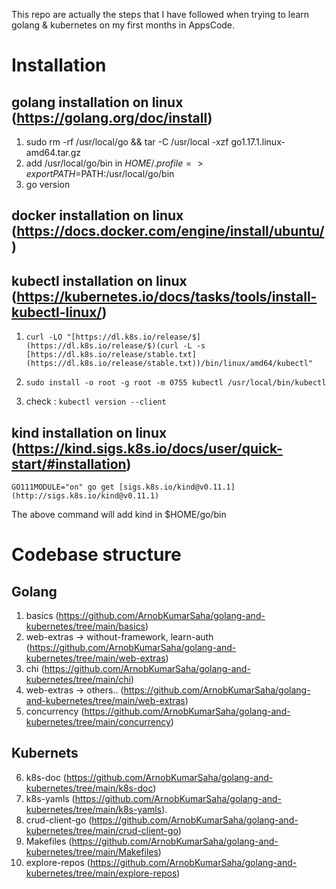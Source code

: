 This repo are actually the steps that I have followed when trying to learn golang & kubernetes on my first months in AppsCode.

# Installation
## golang installation on linux (https://golang.org/doc/install)
1) sudo rm -rf /usr/local/go && tar -C /usr/local -xzf go1.17.1.linux-amd64.tar.gz
2) add /usr/local/go/bin in $HOME/.profile => export PATH=$PATH:/usr/local/go/bin
3) go version

## docker installation on linux (https://docs.docker.com/engine/install/ubuntu/)

## kubectl installation on linux (https://kubernetes.io/docs/tasks/tools/install-kubectl-linux/)

1) `curl -LO "[https://dl.k8s.io/release/$](https://dl.k8s.io/release/$)(curl -L -s [https://dl.k8s.io/release/stable.txt](https://dl.k8s.io/release/stable.txt))/bin/linux/amd64/kubectl"`

2) `sudo install -o root -g root -m 0755 kubectl /usr/local/bin/kubectl`

3) check : `kubectl version --client`


## kind installation on linux (https://kind.sigs.k8s.io/docs/user/quick-start/#installation)
`GO111MODULE="on" go get [sigs.k8s.io/kind@v0.11.1](http://sigs.k8s.io/kind@v0.11.1)`

The above command will add kind in $HOME/go/bin



# Codebase structure


## Golang
1) basics (https://github.com/ArnobKumarSaha/golang-and-kubernetes/tree/main/basics)
2) web-extras -> without-framework, learn-auth (https://github.com/ArnobKumarSaha/golang-and-kubernetes/tree/main/web-extras)
3) chi (https://github.com/ArnobKumarSaha/golang-and-kubernetes/tree/main/chi)
4) web-extras -> others..  (https://github.com/ArnobKumarSaha/golang-and-kubernetes/tree/main/web-extras)
5) concurrency (https://github.com/ArnobKumarSaha/golang-and-kubernetes/tree/main/concurrency)

## Kubernets
6) k8s-doc (https://github.com/ArnobKumarSaha/golang-and-kubernetes/tree/main/k8s-doc)
7) k8s-yamls (https://github.com/ArnobKumarSaha/golang-and-kubernetes/tree/main/k8s-yamls). 
8) crud-client-go (https://github.com/ArnobKumarSaha/golang-and-kubernetes/tree/main/crud-client-go)
9) Makefiles (https://github.com/ArnobKumarSaha/golang-and-kubernetes/tree/main/Makefiles)
10) explore-repos (https://github.com/ArnobKumarSaha/golang-and-kubernetes/tree/main/explore-repos)


